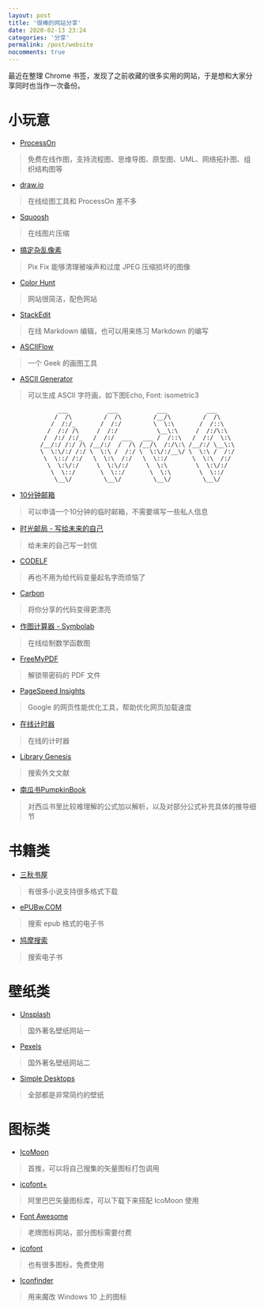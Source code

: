 ```yaml
---
layout: post
title: '很棒的网站分享'
date: 2020-02-13 23:24
categories: '分享'
permalink: /post/website
nocomments: true
---
```


最近在整理 Chrome 书签，发现了之前收藏的很多实用的网站，于是想和大家分享同时也当作一次备份。

# 小玩意

- <a href='https://www.processon.com/' target='_blank'>ProcessOn<i class="icon-link1"></i></a>
> 免费在线作图，支持流程图、思维导图、原型图、UML、网络拓扑图、组织结构图等
- <a href='https://www.draw.io/?lang=zh' target='_blank'>draw.io<i class="icon-link1"></i></a>
> 在线绘图工具和 ProcessOn 差不多
- <a href='https://squoosh.app/' target='_blank'>Squoosh<i class="icon-link1"></i></a>
> 在线图片压缩
- <a href='https://zh.pixfix.com/' target='_blank'>搞定杂乱像素<i class="icon-link1"></i></a>
> Pix Fix 能够清理被噪声和过度 JPEG 压缩损坏的图像
- <a href='https://colorhunt.co/' target='_blank'>Color Hunt<i class="icon-link1"></i></a>
> 网站很简洁，配色网站
- <a href='https://stackedit.io/editor' target='_blank'>StackEdit<i class="icon-link1"></i></a>
> 在线 Markdown 编辑，也可以用来练习 Markdown 的编写
- <a href='http://asciiflow.com/' target='_blank'>ASCIIFlow<i class="icon-link1"></i></a>
> 一个 Geek 的画图工具
- <a href='http://www.network-science.de/ascii/' target='_blank'>ASCII Generator<i class="icon-link1"></i></a>
> 可以生成 ASCII 字符画，如下图Echo, Font: isometric3

~~~
              ___           ___           ___           ___     
             /  /\         /  /\         /__/\         /  /\    
            /  /:/_       /  /:/         \  \:\       /  /::\   
           /  /:/ /\     /  /:/           \__\:\     /  /:/\:\  
          /  /:/ /:/_   /  /:/  ___   ___ /  /::\   /  /:/  \:\ 
         /__/:/ /:/ /\ /__/:/  /  /\ /__/\  /:/\:\ /__/:/ \__\:\
         \  \:\/:/ /:/ \  \:\ /  /:/ \  \:\/:/__\/ \  \:\ /  /:/
          \  \::/ /:/   \  \:\  /:/   \  \::/       \  \:\  /:/ 
           \  \:\/:/     \  \:\/:/     \  \:\        \  \:\/:/  
            \  \::/       \  \::/       \  \:\        \  \::/   
             \__\/         \__\/         \__\/         \__\/    
~~~

- <a href='http://mail.bccto.me/' target='_blank'>10分钟邮箱<i class="icon-link1"></i></a>
> 可以申请一个10分钟的临时邮箱，不需要填写一些私人信息
- <a href='https://www.hi2future.com/' target='_blank'>时光邮局 - 写给未来的自己<i class="icon-link1"></i></a>
> 给未来的自己写一封信
- <a href='https://unbug.github.io/codelf/' target='_blank'>CODELF<i class="icon-link1"></i></a>
> 再也不用为给代码变量起名字而烦恼了
- <a href='https://carbon.now.sh/' target='_blank'>Carbon<i class="icon-link1"></i></a>
> 将你分享的代码变得更漂亮
- <a href='https://zs.symbolab.com/graphing-calculator' target='_blank'>作图计算器 - Symbolab<i class="icon-link1"></i></a>
> 在线绘制数学函数图
- <a href='http://freemypdf.com/' target='_blank'>FreeMyPDF<i class="icon-link1"></i></a>
> 解锁带密码的 PDF 文件
- <a href='https://developers.google.com/speed/pagespeed/insights/' target='_blank'>PageSpeed Insights<i class="icon-link1"></i></a>
> Google 的网页性能优化工具，帮助优化网页加载速度
- <a href='http://naozhong.net.cn/jishiqi/' target='_blank'>在线计时器<i class="icon-link1"></i></a>
> 在线的计时器
- <a href='http://gen.lib.rus.ec/' target='_blank'>Library Genesis<i class="icon-link1"></i></a>
> 搜索外文文献
- <a href='https://datawhalechina.github.io/pumpkin-book/#/' target='_blank'>南瓜书PumpkinBook<i class="icon-link1"></i></a>
> 对西瓜书里比较难理解的公式加以解析，以及对部分公式补充具体的推导细节

# 书籍类

- <a href='https://www.d4j.cn/' target='_blank'>三秋书屋<i class="icon-link1"></i></a>
> 有很多小说支持很多格式下载
- <a href='https://epubw.com/' target='_blank'>ePUBw.COM<i class="icon-link1"></i></a>
> 搜索 epub 格式的电子书
- <a href='https://www.jiumodiary.com/' target='_blank'>鸠摩搜索<i class="icon-link1"></i></a>
> 搜索电子书

# 壁纸类

- <a href='https://unsplash.com/' target='_blank'>Unsplash<i class="icon-link1"></i></a>
> 国外著名壁纸网站一
- <a href='https://www.pexels.com/' target='_blank'>Pexels<i class="icon-link1"></i></a>
> 国外著名壁纸网站二
- <a href='http://simpledesktops.com/' target='_blank'>Simple Desktops<i class="icon-link1"></i></a>
> 全部都是非常简约的壁纸

# 图标类

- <a href='https://icomoon.io/#home' target='_blank'>IcoMoon<i class="icon-link1"></i></a>
> 首推，可以将自己搜集的矢量图标打包调用
- <a href='https://www.iconfont.cn/' target='_blank'>icofont+<i class="icon-link1"></i></a>
> 阿里巴巴矢量图标库，可以下载下来搭配 IcoMoon 使用
- <a href='https://fontawesome.com/icons?d=gallery' target='_blank'>Font Awesome<i class="icon-link1"></i></a>
> 老牌图标网站，部分图标需要付费
- <a href='https://icofont.com/examples' target='_blank'>icofont<i class="icon-link1"></i></a>
> 也有很多图标，免费使用
- <a href='https://www.iconfinder.com/' target='_blank'>Iconfinder<i class="icon-link1"></i></a>
> 用来魔改 Windows 10 上的图标
